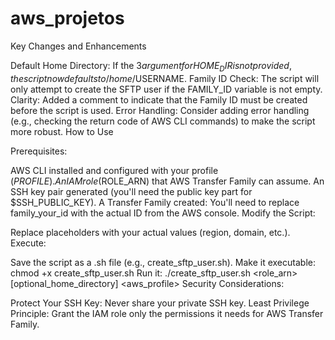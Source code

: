 # aws_projetos
Key Changes and Enhancements

Default Home Directory: If the $3 argument for HOME_DIR is not provided, the script now defaults to /home/$USERNAME.
Family ID Check: The script will only attempt to create the SFTP user if the FAMILY_ID variable is not empty.
Clarity: Added a comment to indicate that the Family ID must be created before the script is used.
Error Handling: Consider adding error handling (e.g., checking the return code of AWS CLI commands) to make the script more robust.
How to Use

Prerequisites:

AWS CLI installed and configured with your profile ($PROFILE).
An IAM role ($ROLE_ARN) that AWS Transfer Family can assume.
An SSH key pair generated (you'll need the public key part for $SSH_PUBLIC_KEY).
A Transfer Family created: You'll need to replace family_your_id with the actual ID from the AWS console.
Modify the Script:

Replace placeholders with your actual values (region, domain, etc.).
Execute:

Save the script as a .sh file (e.g., create_sftp_user.sh).
Make it executable: chmod +x create_sftp_user.sh
Run it: ./create_sftp_user.sh <username> <role_arn> [optional_home_directory] <aws_profile>
Security Considerations:

Protect Your SSH Key: Never share your private SSH key.
Least Privilege Principle: Grant the IAM role only the permissions it needs for AWS Transfer Family.
